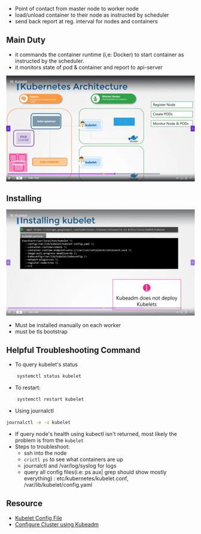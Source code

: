 - Point of contact from master node to worker node
- load/unload container to their node  as instructed by scheduler 
- send back report at reg. interval for nodes and containers

## Main Duty 
- it commands the container runtime (i,e: Docker) to start container as instructed by the scheduler.
- it monitors state of pod & container and report to api-server 

![](../../img/Pasted%20image%2020250511143156.png)

## Installing 

![](../../img/Pasted%20image%2020250511143311.png)
- Must be installed manually on each worker 
- must be tls bootstrap 

## Helpful Troubleshooting Command 
- To query kubelet's status 

```bash
	systemctl status kubelet
```
- To restart:
```bash
	systemctl restart kubelet
```
- Using journalctl 
```bash
journalctl -e -u kubelet
```


- If query node's health using kubectl isn't returned, most likely the problem is from the `kubelet`
- Steps to troubleshoot: 
	- ssh into the node
	- `crictl ps` to see what containers are up
	- journalctl and /var/log/syslog for logs
	- query all config files(i.e: ps aux| grep should show mostly everything) : etc/kubernetes/kubelet.conf, /var/lib/kubelet/config.yaml

## Resource 

- [Kubelet Config File](https://kubernetes.io/docs/tasks/administer-cluster/kubelet-config-file/)
- [Configure Cluster using Kubeadm](https://kubernetes.io/docs/setup/production-environment/tools/kubeadm/kubelet-integration/)